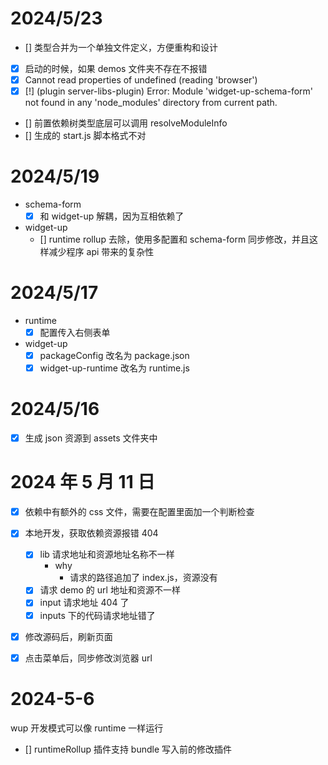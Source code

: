 # 2024/5/23

- [] 类型合并为一个单独文件定义，方便重构和设计
- [x] 启动的时候，如果 demos 文件夹不存在不报错
- [x] Cannot read properties of undefined (reading 'browser')
- [x] [!] (plugin server-libs-plugin) Error: Module 'widget-up-schema-form' not found in any 'node_modules' directory from current path. 
- [] 前置依赖树类型底层可以调用 resolveModuleInfo
- [] 生成的 start.js 脚本格式不对

# 2024/5/19

- schema-form
  - [x] 和 widget-up 解耦，因为互相依赖了
- widget-up
  - [] runtime rollup 去除，使用多配置和 schema-form 同步修改，并且这样减少程序 api 带来的复杂性

# 2024/5/17

- runtime
  - [x] 配置传入右侧表单
- widget-up
  - [x] packageConfig 改名为 package.json
  - [x] widget-up-runtime 改名为 runtime.js

# 2024/5/16

- [x] 生成 json 资源到 assets 文件夹中

# 2024 年 5 月 11 日

- [x] 依赖中有额外的 css 文件，需要在配置里面加一个判断检查
- [x] 本地开发，获取依赖资源报错 404

  - [x] lib 请求地址和资源地址名称不一样
    - why
      - 请求的路径追加了 index.js，资源没有
  - [x] 请求 demo 的 url 地址和资源不一样
  - [x] input 请求地址 404 了
  - [x] inputs 下的代码请求地址错了

- [x] 修改源码后，刷新页面
- [x] 点击菜单后，同步修改浏览器 url

# 2024-5-6

wup 开发模式可以像 runtime 一样运行

- [] runtimeRollup 插件支持 bundle 写入前的修改插件
